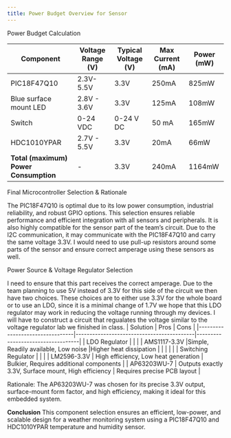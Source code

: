 ```yaml
---
title: Power Budget Overview for Sensor
---
```



Power Budget Calculation

| Component                | Voltage Range (V) | Typical Voltage (V) | Max Current (mA) | Power (mW) |
|--------------------------|-------------------|---------------------|------------------|------------|
| PIC18F47Q10      | 2.3V-5.5V       | 3.3V                | 250mA            | 825mW      |
| Blue surface mount LED |    2.8V - 3.6V               |       3.3V              |        125mA          |    108mW        |
| Switch | 0-24 VDC | 0-24 V DC | 50 mA | 165mW|
| HDC1010YPAR              | 2.7V - 5.5V       | 3.3V                | 20mA             | 66mW       |
| **Total (maximum) Power Consumption** | -                 | 3.3V                | 240mA            | 1164mW      |

Final Microcontroller Selection & Rationale

The PIC18F47Q10 is optimal due to its low power consumption, industrial reliability, and robust GPIO options. This selection ensures reliable performance and efficient integration with all sensors and peripherals. It is also highly compatible for the sensor part of the team’s circuit. Due to the I2C communication, it may communicate with the PIC18F47Q10 and carry the same voltage 3.3V. I would need to use pull-up resistors around some parts of the sensor and ensure correct amperage using these sensors as well.

Power Source & Voltage Regulator Selection

I need to ensure that this part receives the correct amperage. Due to the team planning to use 5V instead of 3.3V for this side of the circuit we then have two choices. These choices are to either use 3.3V for the whole board or to use an LDO, since it is a minimal change of 1.7V we hope that this LDO regulator may work in reducing the voltage running through my devices. I will have to construct a circuit that regualates the voltage similar to the voltage regulator lab we finished in class.
| Solution                        | Pros                                      | Cons                              |
|---------------------------------|-------------------------------------------|-----------------------------------|
| LDO Regulator               |                                           |            |
| AMS1117-3.3V     |Simple, Readily available, Low noise  |Higher heat dissipation       |
|                                 |                                           |                       |
| Switching Regulator         |                                         |                                       |
| LM2596-3.3V                 |  High efficiency, Low heat generation |  Bulkier, Requires additional components  |
| AP63203WU-7                 |  Outputs exactly 3.3V, Surface mount, High efficiency |  Requires precise PCB layout  |

Rationale: The AP63203WU-7 was chosen for its precise 3.3V output, surface-mount form factor, and high efficiency, making it ideal for this embedded system.

**Conclusion**
This component selection ensures an efficient, low-power, and scalable design for a weather monitoring system using a PIC18F47Q10 and HDC1010YPAR temperature and humidity sensor.

